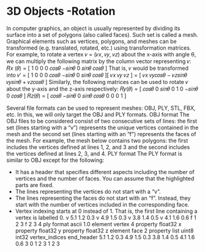 # 3D Objects -Rotation
 
In computer graphics, an object is usually represented by dividing its surface into a set of polygons
(also called faces). Such set is called a mesh.
Graphical elements such as vertices, polygons, and meshes can be transformed (e.g. translated,
rotated, etc.) using transformation matrices. For example, to rotate a vertex 𝑣 = (𝑣𝑥, 𝑣𝑦, 𝑣𝑧) about
the x-axis with angle θ, we can multiply the following matrix by the column vector representing 𝑣:
𝑅𝑥
(𝜃) = [
1 0 0
0 𝑐𝑜𝑠𝜃 −𝑠𝑖𝑛𝜃
0 𝑠𝑖𝑛𝜃 𝑐𝑜𝑠𝜃
]
That is, 𝑣 would be transformed into 𝑣′ = [
        1 0 0
        0 𝑐𝑜𝑠𝜃 −𝑠𝑖𝑛𝜃
        0 𝑠𝑖𝑛𝜃 𝑐𝑜𝑠𝜃
][
𝑣𝑥
𝑣𝑦
𝑣𝑧
] = [
𝑣𝑥
𝑣𝑦𝑐𝑜𝑠𝜃 − 𝑣𝑧𝑠𝑖𝑛𝜃
𝑣𝑦𝑠𝑖𝑛𝜃 + 𝑣𝑧𝑐𝑜𝑠𝜃
]
Similarly, the following matrices can be used to rotate 𝑣 about the y-axis and the z-axis respectively:
𝑅𝑦(𝜃) = [
𝑐𝑜𝑠𝜃 0 𝑠𝑖𝑛𝜃
0 1 0
−𝑠𝑖𝑛𝜃 0 𝑐𝑜𝑠𝜃
] 
𝑅𝑧(𝜃) = [
𝑐𝑜𝑠𝜃 −𝑠𝑖𝑛𝜃 0
𝑠𝑖𝑛𝜃 𝑐𝑜𝑠𝜃 0
0 0 1
]

Several file formats can be used to represent meshes: OBJ, PLY, STL, FBX, etc. In this, we
will only target the OBJ and PLY formats.
OBJ format
The OBJ files to be considered consist of two consecutive sets of lines: the first set (lines starting with
a “v”) represents the unique vertices contained in the mesh and the second set (lines starting with an
“f”) represents the faces of the mesh. For example, the mesh below contains two polygons: the first
includes the vertices defined at lines 1, 2, and 3 and the second includes the vertices defined at lines
2, 3, and 4.
PLY format
The PLY format is similar to OBJ except for the following:
- It has a header that specifies different aspects including the number of vertices and the
number of faces. You can assume that the highlighted parts are fixed.
- The lines representing the vertices do not start with a “v”.
- The lines representing the faces do not start with an “f”. Instead, they start with the number
of vertices included in the corresponding face.
- Vertex indexing starts at 0 instead of 1. That is, the first line containing a vertex is labelled 0.
v 5.1 1.2 0.3
v 4.9 1.5 0.3
v 3.8 1.4 0.5
v 4.1 1.6 0.6
f 1 2 3
f 2 3 4 
ply
format ascii 1.0
element vertex 4
property float32 x
property float32 y
property float32 z
element face 2
property list uint8 int32 vertex_indices
end_header
5.1 1.2 0.3
4.9 1.5 0.3
3.8 1.4 0.5
4.1 1.6 0.6
3 0 1 2
3 1 2 3